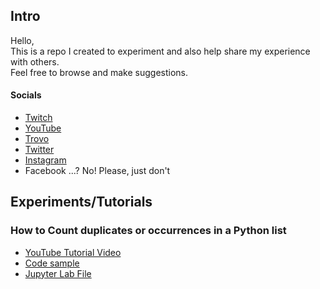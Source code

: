 ## Intro

Hello,  
This is a repo I created to experiment and also help share my experience with others.  
Feel free to browse and make suggestions.

#### Socials
* [Twitch](https://www.twitch.tv/justinmusti)
* [YouTube](https://www.youtube.com/@justinmusti)
* [Trovo](https://trovo.live/s/justinmusti)
* [Twitter](https://twitter.com/justin_musti)
* [Instagram](https://www.instagram.com/justinmusti/)
* Facebook ...? No! Please, just don't


## Experiments/Tutorials

### How to Count duplicates or occurrences in a Python list 

* [YouTube Tutorial Video](https://youtu.be/eT1C8KUVqoQ)
* [Code sample](samples/element-occurrence-count/list_element_occurance_counter.py)
* [Jupyter Lab File](samples/element-occurrence-count/list_element_occurance_counter.ipynb)